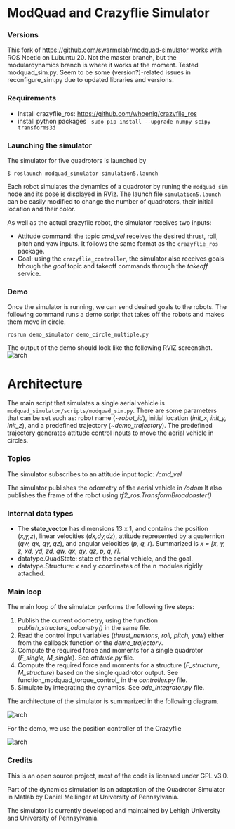 # ModQuad and Crazyflie Simulator

### Versions
This fork of https://github.com/swarmslab/modquad-simulator works with ROS
Noetic on Lubuntu 20. Not the master branch, but the modulardynamics
branch is where it works at the moment. Tested modquad_sim.py.
Seem to be some (version?)-related issues in reconfigure_sim.py due to updated libraries and versions.

### Requirements
* Install crazyflie_ros: https://github.com/whoenig/crazyflie_ros
* install python packages 
``` sudo pip install --upgrade numpy scipy transforms3d```

### Launching the simulator
The simulator for five quadrotors is launched by
```
$ roslaunch modquad_simulator simulation5.launch
```
Each robot simulates the dynamics of a quadrotor by runing the `modquad_sim` node and its pose is displayed in RViz.
The launch file `simulation5.launch` can be easily modified to change the number of quadrotors, their initial location and their color.

As well as the actual crazyflie robot, the simulator receives two inputs:
* Attitude command: the topic _cmd_vel_ receives the desired thrust, roll, pitch and yaw inputs. It follows the same format as the `crazyflie_ros `package.
* Goal: using the `crazyflie_controller`, the simulator also receives goals trhough the _goal_ topic and takeoff commands through the _takeoff_ service. 

### Demo
Once the simulator is running, we can send desired goals to the robots.  The following command runs a demo script that 
takes off the robots and makes them move in circle.
```
rosrun demo_simulator demo_circle_multiple.py
```

The output of the demo should look like the following RVIZ screenshot.
![arch](graphics/demo.png)

# Architecture

The main script that simulates a single aerial vehicle is ```modquad_simulator/scripts/modquad_sim.py```. 
There are some parameters that can be set such as: robot name (_~robot_id_), initial location (_init_x, init_y, init_z_),
and a predefined trajectory (_~demo_trajectory_). The predefined trajectory generates attitude control inputs to move the
aerial vehicle in circles.

### Topics
The simulator subscribes to an attitude input topic: _/cmd_vel_

The simulator publishes the odometry of the aerial vehicle in _/odom_
It also publishes the frame of the robot using _tf2_ros.TransformBroadcaster()_

### Internal data types
* The **state_vector** has dimensions 13 x 1, and contains the position (_x,y,z_), linear velocities (_dx,dy,dz_), 
attitude represented by a quaternion (_qw, qx, qy, qz_), and angular velocities (_p, q, r_). Summarized is _x = [x, y, z, xd, yd, zd, qw, qx, qy, qz, p, q, r]_.
* datatype.QuadState: state of the aerial vehicle, and the goal.
* datatype.Structure: x and y coordinates of the n modules rigidly attached.

### Main loop
The main loop of the simulator performs the following five steps:
1. Publish the current odometry, using the function _publish_structure_odometry()_ in the same file.
2. Read the control input variables (_thrust_newtons, roll, pitch, yaw_) either from the callback function or the _demo_trajectory_.
3. Compute the required force and moments for a single quadrotor (_F_single, M_single_). See _attitude.py_ file.
4. Compute the required force and moments for a structure (_F_structure, M_structure_) based on the single quadrotor output. See function_modquad_torque_control_ in the _controller.py_ file.
5. Simulate by integrating the dynamics. See _ode_integrator.py_ file. 


The architecture of the simulator is summarized in the following diagram.

![arch](graphics/architecture.png)

For the demo, we use the position controller of the Crazyflie

![arch](graphics/demo_architecture.png)


### Credits
This is an open source project, most of the code is licensed under GPL v3.0.

Part of the dynamics simulation is an adaptation of the Quadrotor Simulator in Matlab by Daniel Mellinger at University of Pennsylvania.


The simulator is currently developed and maintained by Lehigh University and University of Pennsylvania. 
 

